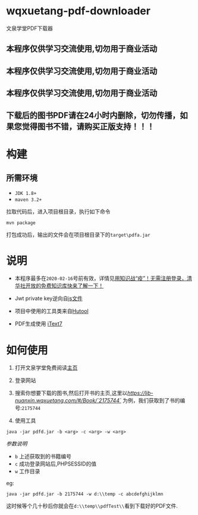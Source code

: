 # wqxuetang-pdf-downloader

文泉学堂PDF下载器

## 本程序仅供学习交流使用,切勿用于商业活动
## 本程序仅供学习交流使用,切勿用于商业活动
## 本程序仅供学习交流使用,切勿用于商业活动
## 下载后的图书PDF请在24小时内删除，切勿传播，如果您觉得图书不错，请购买正版支持！！！

# 构建
## 所需环境

* `JDK 1.8+`
* `maven 3.2+`

拉取代码后，进入项目根目录，执行如下命令

```shell 
mvn package
```
打包成功后，输出的文件会在项目根目录下的`target\pdfa.jar`

# 说明

* 本程序最多在`2020-02-16`号前有效，详情见[用知识战“疫”！无需注册登录，清华社开放的免费知识库快来了解一下！](https://mp.weixin.qq.com/s/rALGeUDptg7iCUhSBXLCaw)

* Jwt private key逆向自[js文件](https://lib-nuanxin.wqxuetang.com/static/read/js/read.v5.3.1.722eb.js)

* 项目中使用的工具类来自[Hutool](https://hutool.cn/)

* PDF生成使用 [iText7](https://itextpdf.com/)


# 如何使用

1. 打开文泉学堂免费阅读[主页](https://lib-nuanxin.wqxuetang.com/#/)

2. 登录网站

3. 搜索你想要下载的图书,然后打开书的主页,这里以*https://lib-nuanxin.wqxuetang.com/#/Book/`2175744`* 为例，我们获取到了书的编号:`2175744`

4. 使用工具
```shell 
java -jar pdfd.jar -b <arg> -c <arg> -w <arg>

```
*参数说明*

* `b`  上述获取到的书籍编号
* `c` 成功登录网站后,PHPSESSID的值
* `w` 工作目录

eg:
```shell script
java -jar pdfd.jar -b 2175744 -w d:\\temp -c abcdefghijklmn
```
这时候等个几十秒后你就会在`d:\\temp\\pdfTest\\`看到下载好的PDF文件.



